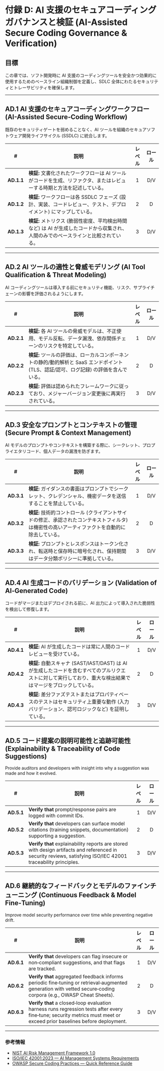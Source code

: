 # 付録 D: AI 支援のセキュアコーディングガバナンスと検証 (AI-Assisted Secure Coding Governance & Verification)

## 目標

この章では、ソフト開発時に AI 支援のコーディングツールを安全かつ効果的に使用するためのベースライン組織制御を定義し、SDLC 全体にわたるセキュリティとトレーサビリティを確保します。

---

## AD.1 AI 支援のセキュアコーディングワークフロー (AI-Assisted Secure‑Coding Workflow)

既存のセキュリティゲートを弱めることなく、AI ツールを組織のセキュアソフトウェア開発ライフサイクル (SSDLC) に統合します。

| # | 説明 | レベル | ロール |
|:--------:|---------------------------------------------------------------------------------------------------------------------|:---:|:---:|
| **AD.1.1** | **検証:** 文書化されたワークフローは AI ツールがコードを生成、リファクタ、またはレビューする時期と方法を記述している。 | 1 | D/V |
| **AD.1.2** | **検証:** ワークフローは各 SSDLC フェーズ (設計、実装、コードレビュー、テスト、デプロイメント) にマップしている。 | 2 | D |
| **AD.1.3** | **検証:** メトリクス (脆弱性密度、平均検出時間など) は AI が生成したコードから収集され、人間のみでのベースラインと比較されている。 | 3 | D/V |

---

## AD.2 AI ツールの適性と脅威モデリング (AI Tool Qualification & Threat Modeling)

AI コーディングツールは導入する前にセキュリティ機能、リスク、サプライチェーンの影響を評価されるようにします。

| # | 説明 | レベル | ロール |
|:--------:|---------------------------------------------------------------------------------------------------------------------|:---:|:---:|
| **AD.2.1** | **検証:** 各 AI ツールの脅威モデルは、不正使用、モデル反転、データ漏洩、依存関係チェーンのリスクを特定している。 | 1 | D/V |
| **AD.2.2** | **検証:** ツールの評価は、ローカルコンポーネントの静的/動的解析と SaaS エンドポイント (TLS、認証/認可、ログ記録) の評価を含んでいる。 | 2 | D |
| **AD.2.3** | **検証:** 評価は認められたフレームワークに従っており、メジャーバージョン変更後に再実行されている。 | 3 | D/V |

---

## AD.3 安全なプロンプトとコンテキストの管理 (Secure Prompt & Context Management)

AI モデルのプロンプトやコンテキストを構築する際に、シークレット、プロプライエタリコード、個人データの漏洩を防ぎます。

| # | 説明 | レベル | ロール |
|:--------:|---------------------------------------------------------------------------------------------------------------------|:---:|:---:|
| **AD.3.1** | **検証:** ガイダンスの書面はプロンプトでシークレット、クレデンシャル、機密データを送信することを禁止している。 | 1 | D/V |
| **AD.3.2** | **検証:** 技術的コントロール (クライアントサイドの修正、承認されたコンテキストフィルタ) は機密性の高いアーティファクトを自動的に除去している。 | 2 | D |
| **AD.3.3** | **検証:** プロンプトとレスポンスはトークン化され、転送時と保存時に暗号化され、保持期間はデータ分類ポリシーに準拠している。 | 3 | D/V |

---

## AD.4 AI 生成コードのバリデーション (Validation of AI‑Generated Code)

コードがマージまたはデプロイされる前に、AI 出力によって導入された脆弱性を検出して修復します。

| # | 説明 | レベル | ロール |
|:--------:|---------------------------------------------------------------------------------------------------------------------|:---:|:---:|
| **AD.4.1** | **検証:** AI が生成したコードは常に人間のコードレビューを受けている。 | 1 | D/V |
| **AD.4.2** | **検証:** 自動スキャナ (SAST/IAST/DAST) は AI が生成したコードを含むすべてのプルリクエストに対して実行しており、重大な検出結果ではマージをブロックしている。 | 2 | D |
| **AD.4.3** | **検証:** 差分ファズテストまたはプロパティベースのテストはセキュリティ上重要な動作 (入力バリデーション、認可ロジックなど) を証明している。 | 3 | D/V |

---

## AD.5 コード提案の説明可能性と追跡可能性 (Explainability & Traceability of Code Suggestions)

Provide auditors and developers with insight into why a suggestion was made and how it evolved.

| # | 説明 | レベル | ロール |
|:--------:|---------------------------------------------------------------------------------------------------------------------|:---:|:---:|
| **AD.5.1** | **Verify that** prompt/response pairs are logged with commit IDs. | 1 | D/V |
| **AD.5.2** | **Verify that** developers can surface model citations (training snippets, documentation) supporting a suggestion. | 2 | D |
| **AD.5.3** | **Verify that** explainability reports are stored with design artifacts and referenced in security reviews, satisfying ISO/IEC 42001 traceability principles. | 3 | D/V |

---

## AD.6 継続的なフィードバックとモデルのファインチューニング (Continuous Feedback & Model Fine‑Tuning)

Improve model security performance over time while preventing negative drift.

| # | 説明 | レベル | ロール |
|:--------:|---------------------------------------------------------------------------------------------------------------------|:---:|:---:|
| **AD.6.1** | **Verify that** developers can flag insecure or non‑compliant suggestions, and that flags are tracked. | 1 | D/V |
| **AD.6.2** | **Verify that** aggregated feedback informs periodic fine‑tuning or retrieval‑augmented generation with vetted secure‑coding corpora (e.g., OWASP Cheat Sheets). | 2 | D |
| **AD.6.3** | **Verify that** a closed‑loop evaluation harness runs regression tests after every fine‑tune; security metrics must meet or exceed prior baselines before deployment. | 3 | D/V |

---

### 参考情報

* [NIST AI Risk Management Framework 1.0](https://nvlpubs.nist.gov/nistpubs/ai/nist.ai.100-1.pdf)
* [ISO/IEC 42001:2023 — AI Management Systems Requirements](https://www.iso.org/standard/81230.html)
* [OWASP Secure Coding Practices — Quick Reference Guide](https://owasp.org/www-project-secure-coding-practices-quick-reference-guide/)
